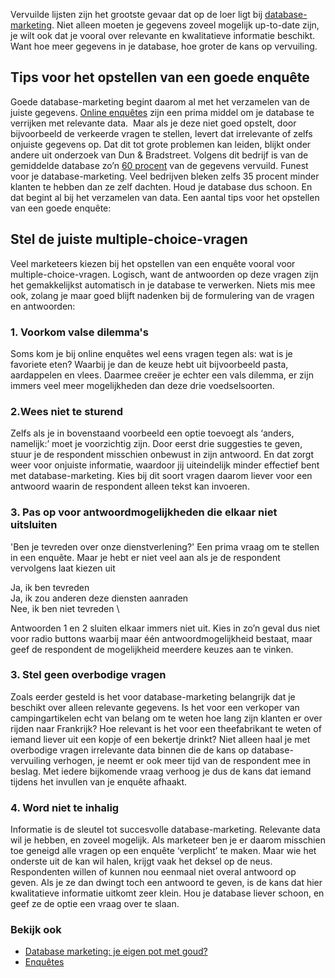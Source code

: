 Vervuilde lijsten zijn het grootste gevaar dat op de loer ligt bij
[database-marketing](./database-marketing-je-eigen-pot-met-goud.md).
Niet alleen moeten je gegevens zoveel mogelijk up-to-date zijn, je wilt
ook dat je vooral over relevante en kwalitatieve informatie beschikt.
Want hoe meer gegevens in je database, hoe groter de kans op vervuiling.

Tips voor het opstellen van een goede enquête
---------------------------------------------

Goede database-marketing begint daarom al met het verzamelen van de
juiste gegevens. [Online enquêtes](./enquetes.md) zijn
een prima middel om je database te verrijken met relevante data.  Maar
als je deze niet goed opstelt, door bijvoorbeeld de verkeerde vragen te
stellen, levert dat irrelevante of zelfs onjuiste gegevens op.
Dat dit tot grote problemen kan leiden, blijkt onder andere uit
onderzoek van Dun & Bradstreet. Volgens dit bedrijf is van de gemiddelde
database zo’n [60
procent](http://www.managersonline.nl/vaknieuws/937/www.mastermeetings.nl)
van de gegevens vervuild. Funest voor je database-marketing. Veel
bedrijven bleken zelfs 35 procent minder klanten te hebben dan ze zelf
dachten.
Houd je database dus schoon. En dat begint al bij het verzamelen van
data. Een aantal tips voor het opstellen van een goede enquête:

Stel de juiste multiple-choice-vragen
-------------------------------------

Veel marketeers kiezen bij het opstellen van een enquête vooral voor
multiple-choice-vragen. Logisch, want de antwoorden op deze vragen zijn
het gemakkelijkst automatisch in je database te verwerken. Niets mis mee
ook, zolang je maar goed blijft nadenken bij de formulering van de
vragen en antwoorden:

### 1. Voorkom valse dilemma's

Soms kom je bij online enquêtes wel eens vragen tegen als: wat is je
favoriete eten? Waarbij je dan de keuze hebt uit bijvoorbeeld pasta,
aardappelen en vlees. Daarmee creëer je echter een vals dilemma, er zijn
immers veel meer mogelijkheden dan deze drie voedselsoorten.

### 2.Wees niet te sturend

Zelfs als je in bovenstaand voorbeeld een optie toevoegt als ‘anders,
namelijk:’ moet je voorzichtig zijn. Door eerst drie suggesties te
geven, stuur je de respondent misschien onbewust in zijn antwoord. En
dat zorgt weer voor onjuiste informatie, waardoor jij uiteindelijk
minder effectief bent met database-marketing. Kies bij dit soort vragen
daarom liever voor een antwoord waarin de respondent alleen tekst kan
invoeren.

### 3. Pas op voor antwoordmogelijkheden die elkaar niet uitsluiten

'Ben je tevreden over onze dienstverlening?' Een prima vraag om te
stellen in een enquête. Maar je hebt er niet veel aan als je de
respondent vervolgens laat kiezen uit

Ja, ik ben tevreden \
Ja, ik zou anderen deze diensten aanraden \
Nee, ik ben niet tevreden \

Antwoorden 1 en 2 sluiten elkaar immers niet uit. Kies in zo’n geval dus
niet voor radio buttons waarbij maar één antwoordmogelijkheid bestaat,
maar geef de respondent de mogelijkheid meerdere keuzes aan te vinken.

### 3. Stel geen overbodige vragen

Zoals eerder gesteld is het voor database-marketing belangrijk dat je
beschikt over alleen relevante gegevens. Is het voor een verkoper van
campingartikelen echt van belang om te weten hoe lang zijn klanten er
over rijden naar Frankrijk? Hoe relevant is het voor een theefabrikant
te weten of iemand liever uit een kopje of een bekertje drinkt?
Niet alleen haal je met overbodige vragen irrelevante data binnen die
de kans op database-vervuiling verhogen, je neemt er ook meer tijd van
de respondent mee in beslag. Met iedere bijkomende vraag verhoog je dus
de kans dat iemand tijdens het invullen van je enquête afhaakt.

### 4. Word niet te inhalig

Informatie is de sleutel tot succesvolle database-marketing. Relevante
data wil je hebben, en zoveel mogelijk. Als marketeer ben je er daarom
misschien toe geneigd alle vragen op een enquête ‘verplicht’ te maken.
Maar wie het onderste uit de kan wil halen, krijgt vaak het deksel op de
neus. Respondenten willen of kunnen nou eenmaal niet overal antwoord op
geven. Als je ze dan dwingt toch een antwoord te geven, is de kans dat
hier kwalitatieve informatie uitkomt zeer klein. Hou je database liever
schoon, en geef ze de optie een vraag over te slaan.

### Bekijk ook

-   [Database marketing: je eigen pot met
    goud?](./database-marketing-je-eigen-pot-met-goud.md "Database marketing: je eigen pot met goud?")
-   [Enquêtes](./enquetes.md "Enquêtes")

